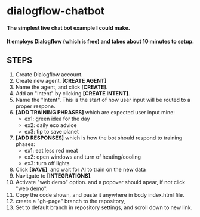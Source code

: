 # dialogflow-chatbot
#### The simplest live chat bot example I could make. 
#### It employs Dialogflow (which is free) and takes about 10 minutes to setup.

## STEPS
1. Create Dialogflow account.
2. Create new agent. **[CREATE AGENT]**
3. Name the agent, and click **[CREATE]**.
4. Add an "Intent" by clicking **[CREATE INTENT]**.
5. Name the "Intent". This is the start of how user input will be routed to a proper respone.
6. **[ADD TRAINING PHRASES]** which are expected user input mine:
      - ex1: green idea for the day
      - ex2: daily eco advice
      - ex3: tip to save planet
7. **[ADD RESPONSES]** which is how the bot should respond to training phases:
      - ex1: eat less red meat
      - ex2: open windows and turn of heating/cooling
      - ex3: turn off lights
8. Click **[SAVE]**, and wait for AI to train on the new data
9. Navitgate to **[INTEGRATIONS]**.
10. Activate "web demo" option. and a popover should apear, if not click "web demo".
11. Copy the code shown, and paste it anywhere in body index.html file.
12. create a "gh-page" branch to the repository, 
13. Set to default branch in repository settings, and scroll down to new link.

